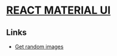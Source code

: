 # [REACT MATERIAL UI](https://mui.com/)

## Links

* [Get random images](https://source.unsplash.com/random)